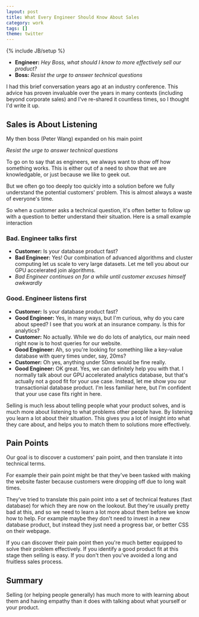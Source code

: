 ```yaml
---
layout: post
title: What Every Engineer Should Know About Sales
category: work
tags: []
theme: twitter
---
```


{% include JB/setup %}

-  **Engineer:** *Hey Boss, what should I know to more effectively sell our product?*
-  **Boss:** *Resist the urge to answer technical questions*

I had this brief conversation years ago at an industry conference.
This advice has proven invaluable over the years in many contexts
(including beyond corporate sales)
and I've re-shared it countless times,
so I thought I'd write it up.

Sales is About Listening
------------------------

My then boss (Peter Wang) expanded on his main point

*Resist the urge to answer technical questions*

To go on to say that as engineers,
we always want to show off how something works.
This is either out of a need to show that we are knowledgable,
or just because we like to geek out.

But we often go too deeply too quickly into a solution
before we fully understand the potential customers' problem.
This is almost always a waste of everyone's time.

So when a customer asks a technical question,
it's often better to follow up with a question to better understand their situation.
Here is a small example interaction

### Bad.  Engineer talks first

-   **Customer:** Is your database product fast?
-   **Bad Engineer:** Yes!  Our combination of advanced algorithms and cluster
    computing let us scale to very large datasets.
    Let me tell you about our GPU accelerated join algorithms.
-   *Bad Engineer continues on for a while until customer excuses himself awkwardly*


### Good.  Engineer listens first

-   **Customer:** Is your database product fast?
-   **Good Engineer:** Yes, in many ways, but I'm curious, why do you care
    about speed?  I see that you work at an insurance company.  Is this for
    analytics?
-   **Customer:** No actually.  While we do do lots of analytics, our main need
    right now is to host queries for our website.
-   **Good Engineer:** Ah, so you're looking for something like a key-value
    database with query times under, say, 20ms?
-   **Customer:** Oh yes, anything under 50ms would be fine really.
-   **Good Engineer:** OK great.  Yes, we can definitely help you with that.  I
    normally talk about our GPU accelerated analytics database, but that's
    actually not a good fit for your use case.  Instead, let me show you our
    transactionial database product.  I'm less familiar here, but I'm confident
    that your use case fits right in here.

Selling is much less about telling people what your product solves,
and is much more about listening to what problems other people have.
By listening you learn a lot about their situation.
This gives you a lot of insight into what they care about,
and helps you to match them to solutions more effectively.


Pain Points
-----------

Our goal is to discover a customers' pain point,
and then translate it into technical terms.

For example their pain point might be that they've been tasked with
making the website faster because customers were dropping off due to long wait
times.

They've tried to translate this pain point into a set of technical features
(fast database)
for which they are now on the lookout.
But they're usually pretty bad at this, and so we need to learn a lot more
about them before we know how to help.
For example maybe they don't need to invest in a new database product,
but instead they just need a progress bar, or better CSS on their webpage.

If you can discover their pain point then
you're much better equipped to solve their problem effectively.
If you identify a good product fit at this stage then selling is easy.
If you don't then you've avoided a long and fruitless sales process.

Summary
-------

Selling (or helping people generally) has much more to with learning about them
and having empathy than it does with talking about what yourself or your
product.
